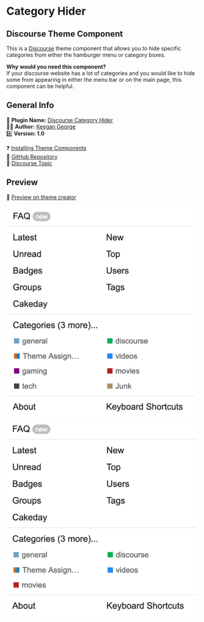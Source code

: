 # Category Hider

## Discourse Theme Component

This is a [Discourse](https://discourse.org) theme component that allows you to hide specific categories from either the hamburger menu or category boxes.

**Why would you need this component?** <br>
If your discourse website has a lot of categories and you would like to hide some from appearing in either the menu bar or on the main page, this component can be helpful.

## General Info

🔌 **Plugin Name:** [Discourse Category Hider](https://github.com/keegangeorge/discourse-hide-categories)<br>
🧑‍💻 **Author:** [Keegan George](https://github.com/keegangeorge)<br>
#️⃣ **Version: 1.0**<br>

❓ [Installing Theme Components](https://meta.discourse.org/t/how-do-i-install-a-theme-or-theme-component/63682) <br>
🐙 [GitHub Repository](https://github.com/keegangeorge/discourse-hide-categories) <br>
💬 [Discourse Topic]()

## Preview

🔭 [Preview on theme creator](https://theme-creator.discourse.org/theme/keegan/category-hider)

<img src="readme-images/before.png"></img>
<img src="readme-images/after.png"></img>
